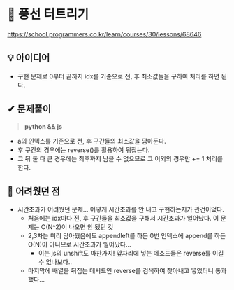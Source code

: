 # 🔎 풍선 터트리기

https://school.programmers.co.kr/learn/courses/30/lessons/68646

## 💡 아이디어

- 구현 문제로 0부터 끝까지 idx를 기준으로 전, 후 최소값들을 구하여 처리를 하면 된다.

## ✔ 문제풀이

> **python && js**

- a의 인덱스를 기준으로 전, 후 구간들의 최소값을 담아둔다.
- 후 구간의 경우에는 reverse()를 활용하여 뒤집는다.
- 그 뒤 둘 다 큰 경우에는 최후까지 남을 수 없으므로 그 이외의 경우만 += 1 처리를 한다.

## 🤕 어려웠던 점

- 시간초과가 어려웠던 문제... 어떻게 시간초과를 안 내고 구현하는지가 관건이었다.
  - 처음에는 idx마다 전, 후 구간들을 최소값을 구해서 시간초과가 일어났다. 이 문제는 O(N^2)이 나오면 안 됐던 것
  - 2,3차는 미리 담아뒀음에도 appendleft를 하든 0번 인덱스에 append를 하든 O(N)이 아니므로 시간초과가 일어났다...
    - 이는 js의 unshift도 마찬가지! 앞자리에 넣는 메소드들은 reverse를 이길 수 없나보다..
  - 마지막에 배열을 뒤집는 메서드인 reverse를 검색하여 찾아내고 넣었더니 통과했다...
